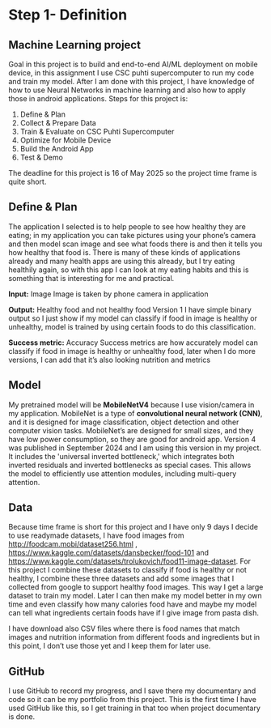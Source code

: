 # Step 1- Definition
## Machine Learning project
Goal in this project is to build and end-to-end AI/ML deployment on mobile device, in this assignment I use CSC puhti supercomputer to run my code and train my model. After I am done with this project, I have knowledge of how to use Neural Networks in machine learning and also how to apply those in android applications.
Steps for this project is:
1.	Define & Plan
2.	Collect & Prepare Data
3.	Train & Evaluate on CSC Puhti Supercomputer
4.	Optimize for Mobile Device
5.	Build the Android App
6.	Test & Demo
 
The deadline for this project is 16 of May 2025 so the project time frame is quite short.

## Define & Plan
The application I selected is to help people to see how healthy they are eating; in my application you can take pictures using your phone’s camera and then model scan image and see what foods there is and then it tells you how healthy that food is. There is many of these kinds of applications already and many health apps are using this already, but I try eating healthily again, so with this app I can look at my eating habits and this is something that is interesting for me and practical.

**Input:** Image
	Image is taken by phone camera in application
 
**Output:** Healthy food and not healthy food
	Version 1 I have simple binary output so I just show if my model can classify if food in image is healthy or unhealthy, model is trained by using certain 	foods to do this classification.
 
**Success metric:** Accuracy
	Success metrics are how accurately model can classify if food in image is healthy or unhealthy food, later when I do more versions, I can add that it’s 	also looking nutrition and metrics
 
## Model
My pretrained model will be **MobileNetV4** because I use vision/camera in my application.
MobileNet is a type of **convolutional neural network (CNN)**, and it is designed for image classification, object detection and other computer vision tasks. MobileNet’s are designed for small sizes, and they have low power consumption, so they are good for android app. Version 4 was published in September 2024 and I am using this version in my project. It includes the 'universal inverted bottleneck,' which integrates both inverted residuals and inverted bottlenecks as special cases. This allows the model to efficiently use attention modules, including multi-query attention.

## Data
Because time frame is short for this project and I have only 9 days I decide to use readymade datasets, I have food images from http://foodcam.mobi/dataset256.html , https://www.kaggle.com/datasets/dansbecker/food-101 and https://www.kaggle.com/datasets/trolukovich/food11-image-dataset.
For this project I combine these datasets to classify if food is healthy or not healthy, I combine these three datasets and add some images that I collected from google to support healthy food images. This way I get a large dataset to train my model. Later I can then make my model better in my own time and even classify how many calories food have and maybe my model can tell what ingredients certain foods have if I give image from pasta dish.

I have download also CSV files where there is food names that match images and nutrition information from different foods and ingredients but in this point, I don’t use those yet and I keep them for later use.

## GitHub
I use GitHub to record my progress, and I save there my documentary and code so it can be my portfolio from this project. This is the first time I have used GitHub like this, so I get training in that too when project documentary is done.
